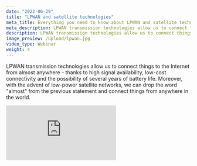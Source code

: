 ```yaml
---
date: "2022-06-29"
title: "LPWAN and satellite technologies"
meta_title: Everything you need to know about LPWAN and satellite technologies | HARDWARIO Webinar
meta_description: LPWAN transmission technologies allow us to connect things to the Internet from almost anywhere - thanks to high signal availability, low-cost connectivity and the possibility of several years of battery life. Moreover, with the advent of low-power satellite networks, we can drop the word "almost" from the previous statement and connect things from anywhere in the world.
description: LPWAN transmission technologies allow us to connect things to the Internet from almost anywhere - thanks to high signal availability, low-cost connectivity and the possibility of several years of battery life.
image_preview: /upload/lpwan.jpg
video_type: Webinar
weight: 4
---
```


LPWAN transmission technologies allow us to connect things to the Internet from almost anywhere - thanks to high signal availability, low-cost connectivity and the possibility of several years of battery life. Moreover, with the advent of low-power satellite networks, we can drop the word "almost" from the previous statement and connect things from anywhere in the world.

<div class = "video-container">
<iframe src="https://www.youtube-nocookie.com/embed/4tVcfPVvOhM?modestbranding=1&amp;showinfo=0&amp;rel=0&amp;html5=1&amp;widgetid=2" frameborder="0" allow="accelerometer; autoplay; encrypted-media; gyroscope; picture-in-picture" allowfullscreen></iframe>
</div>
